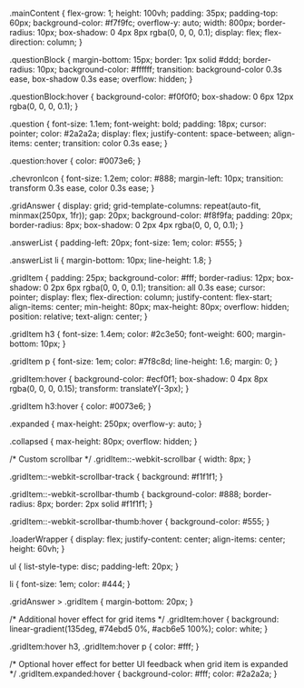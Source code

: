 .mainContent {
  flex-grow: 1;
  height: 100vh;
  padding: 35px;
  padding-top: 60px;
  background-color: #f7f9fc;
  overflow-y: auto;
  width: 800px;
  border-radius: 10px;
  box-shadow: 0 4px 8px rgba(0, 0, 0, 0.1);
  display: flex;
  flex-direction: column;
}

.questionBlock {
  margin-bottom: 15px;
  border: 1px solid #ddd;
  border-radius: 10px;
  background-color: #ffffff;
  transition: background-color 0.3s ease, box-shadow 0.3s ease;
  overflow: hidden;
}

.questionBlock:hover {
  background-color: #f0f0f0;
  box-shadow: 0 6px 12px rgba(0, 0, 0, 0.1);
}

.question {
  font-size: 1.1em;
  font-weight: bold;
  padding: 18px;
  cursor: pointer;
  color: #2a2a2a;
  display: flex;
  justify-content: space-between;
  align-items: center;
  transition: color 0.3s ease;
}

.question:hover {
  color: #0073e6;
}

.chevronIcon {
  font-size: 1.2em;
  color: #888;
  margin-left: 10px;
  transition: transform 0.3s ease, color 0.3s ease;
}

.gridAnswer {
  display: grid;
  grid-template-columns: repeat(auto-fit, minmax(250px, 1fr));
  gap: 20px;
  background-color: #f8f9fa;
  padding: 20px;
  border-radius: 8px;
  box-shadow: 0 2px 4px rgba(0, 0, 0, 0.1);
}

.answerList {
  padding-left: 20px;
  font-size: 1em;
  color: #555;
}

.answerList li {
  margin-bottom: 10px;
  line-height: 1.8;
}

.gridItem {
  padding: 25px;
  background-color: #fff;
  border-radius: 12px;
  box-shadow: 0 2px 6px rgba(0, 0, 0, 0.1);
  transition: all 0.3s ease;
  cursor: pointer;
  display: flex;
  flex-direction: column;
  justify-content: flex-start;
  align-items: center;
  min-height: 80px;
  max-height: 80px;
  overflow: hidden;
  position: relative;
  text-align: center;
}

.gridItem h3 {
  font-size: 1.4em;
  color: #2c3e50;
  font-weight: 600;
  margin-bottom: 10px;
}

.gridItem p {
  font-size: 1em;
  color: #7f8c8d;
  line-height: 1.6;
  margin: 0;
}

.gridItem:hover {
  background-color: #ecf0f1;
  box-shadow: 0 4px 8px rgba(0, 0, 0, 0.15);
  transform: translateY(-3px);
}

.gridItem h3:hover {
  color: #0073e6;
}

.expanded {
  max-height: 250px;
  overflow-y: auto;
}

.collapsed {
  max-height: 80px;
  overflow: hidden;
}

/* Custom scrollbar */
.gridItem::-webkit-scrollbar {
  width: 8px;
}

.gridItem::-webkit-scrollbar-track {
  background: #f1f1f1;
}

.gridItem::-webkit-scrollbar-thumb {
  background-color: #888;
  border-radius: 8px;
  border: 2px solid #f1f1f1;
}

.gridItem::-webkit-scrollbar-thumb:hover {
  background-color: #555;
}

.loaderWrapper {
  display: flex;
  justify-content: center;
  align-items: center;
  height: 60vh;
}

ul {
  list-style-type: disc;
  padding-left: 20px;
}

li {
  font-size: 1em;
  color: #444;
}

.gridAnswer > .gridItem {
  margin-bottom: 20px;
}

/* Additional hover effect for grid items */
.gridItem:hover {
  background: linear-gradient(135deg, #74ebd5 0%, #acb6e5 100%);
  color: white;
}

.gridItem:hover h3, .gridItem:hover p {
  color: #fff;
}

/* Optional hover effect for better UI feedback when grid item is expanded */
.gridItem.expanded:hover {
  background-color: #fff;
  color: #2a2a2a;
}
